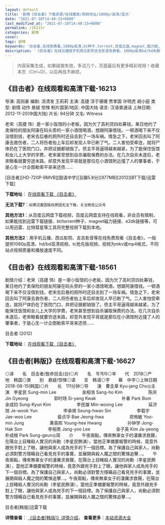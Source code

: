```yaml
---
layout: default
title: '剧情《目击者》下载资源/在线播放/视频地址/1080p/高清/蓝光'
date: "2021-07-10T14:40:15+0800"
last_modified_at: "2021-07-10T14:40:15+0800"
permalink: /16213/
categories: 剧情
cover:
tags: 剧情
keywords: '目击者,在线免费看,1080p高清,bt种子,torrent,百度云盘,magnet,磁力链,迅雷下载资源'
description: '《目击者》在线云播放手机西瓜影院吉吉影音免费看，1080p高清bd/hd未删减完整版和tc抢先枪版，mkv/mp4格式，附带bt/torrent种子、magnet/磁力链、百度云盘、网盘资源迅雷下载链接'
---
```


>内容采集生成，如果链接失效，多试几个，页面最后有更多精彩视频！收藏本页（Ctrl+D)，以后再找不麻烦。


## 《目击者》在线观看和高清下载-16213

导演: 高则豪 编剧: 汤清发 王莉莉 主演: 高捷 淳于珊珊 贾孝国 许明虎 胡小庭 类型: 剧情 动作 悬疑 惊悚 制片国家/地区: 中国大陆 语言: 汉语普通话 上映日期: 2012-11-20(中国大陆) 片长: 94分钟 又名: Witness

老宋（高捷 饰）是一家小饭馆的小老板，因为欠了高利贷四处筹钱，某日他约了卖保险的朋友阿康在码头旁的一家小酒馆喝酒，想跟阿康借钱。一顿酒喝下来不仅没借到钱，老宋去后巷的厕所时还目击到了一场车祸。情急之下，老宋回去叫了阿康去救伤者，二人将伤者抬上车后却发现人早已断了气。二人害怕受牵连，就将尸体扔在了医院门口，并把证据都销毁了。债主平哥逼得越来越紧，为了能保住饭馆和女儿上大学的学费，老宋甚至想到自杀骗取保费的办法。在几次自杀未遂后，老宋眼看就要穷途末路，却意外发现平哥就是那位在小酒馆附近撞了人的肇事者，于是心生一计企图勒索平哥来还债……


[目击者][HD-720P-RMVB][国语中字][豆瓣5.8分][977MB][2012][BT下载/迅雷下载]

**下载地址**： [在线观看下载 《目击者》](https://www.btdx8.com/torrent/witness_2012.html) 


**无法下载?**：`如果迅雷因版权原因无法下载，关注微信公众号 `

**其他方法1**：从百度云网盘下载视频，百度云网盘支持在线观看，非会员有限制，如果能找到迅雷下载链接、bt/torrent种子、magnet磁力链接、e2dk链接等，可以用迅雷、比特彗星等工具将完整视频下载到本地。

**其他方法2**：用手机云播、西瓜影院、吉吉影音等在线免费观看《目击者》，一般提供1080p高清、hd/bd高清视频、tc抢先版视频，视频为mkv或mp4格式，不同站点视频质量和播放速度不同。


## 《目击者》在线观看和高清下载-18561

剧情介绍：老宋（高捷 饰）是一家小饭馆的小老板，因为欠了高利贷四处筹钱，某日他约了卖保险的朋友阿康在码头旁的一家小酒馆喝酒，想跟阿康借钱。一顿酒喝下来不仅没借到钱，老宋去后巷的厕所时还目击到了一场车祸。情急之下，老宋回去叫了阿康去救伤者，二人将伤者抬上车后却发现人早已断了气。二人害怕受牵连，就将尸体扔在了医院门口，并把证据都销毁了。债主平哥逼得越来越紧，为了能保住饭馆和女儿上大学的学费，老宋甚至想到自杀骗取保费的办法。在几次自杀未遂后，老宋眼看就要穷途末路，却意外发现平哥就是那位在小酒馆附近撞了人的肇事者，于是心生一计企图勒索平哥来还债……


目击者 (2012)

**下载地址**： [在线观看下载 《目击者》](https://www.btbtdy.me/btdy/dy2877.html) 


## 《目击者[韩版]》在线观看和高清下载-16627

◎译　　名　目击者/致命目击(台)◎片　　名　목격자◎年　　代　2018◎产　　地　韩国◎类　　别　悬疑/惊悚◎语　　言　韩语◎字　　幕　中字◎上映日期　2018-08-15(韩国)◎片　　长　111分钟◎导　　演　曹圭章 Kyu-jang Cho◎主　　演　李星民 Sung-min Lee　　　　　　金相浩 Sang-ho Kim　　　　　　陈庆 Jin Gyeong　　　　　　郭时旸 Si-yang Kwak　　　　　　朴春 Park Bom　　　　　　金成钧 Sung-Kyun Kim　　　　　　李民雄 Min-woong Lee　　　　　　延济旭 Je-wook Yun　　　　　　申承焕 Seung-hwan Sin　　　　　　李载宇 Jae-woo Lee　　　　　　裴贞华 Bae Jeong-hwa　　　　　　郑侑敏 Yoo-min Jung　　　　　　黄英熙 Young-hee Hwang　　　　　　孙钟学 Jong-Hak Son　　　　　　李相熹 Jang-yoo Lee　　　　　　金子英 Kim Ja-yeong　　　　　　朴成根 Park Sung-geun◎简　　介　　午夜兩點，傳來無辜女子的淒厲求救聲，在陽台上目睹殺人實況的尚勳（李星民飾演），當他正準備要報警的時候，竟意外跟兇手對上了眼，讓他與家人成為兇手的下一個目標。為了保護自己與家人，尚勳必須對警方隱瞞自己看見兇手的事實，並展開與殺人魔之間的驚悚追擊…。　　午夜兩點，傳來無辜女子的淒厲求救聲，在陽台上目睹殺人實況的尚勳（李星民飾演），當他正準備要報警的時候，竟意外跟兇手對上了眼，讓他與家人成為兇手的下一個目標。為了保護自己與家人，尚勳必須對警方隱瞞自己看見兇手的事實，並展開與殺人魔之間的驚悚追擊…。午夜兩點，傳來無辜女子的淒厲求救聲，在陽台上目睹殺人實況的尚勳（李星民飾演），當他正準備要報警的時候，竟意外跟兇手對上了眼，讓他與家人成為兇手的下一個目標。為了保護自己與家人，尚勳必須對警方隱瞞自己看見兇手的事實，並展開與殺人魔之間的驚悚追擊…。


目击者[韩版]迅雷下载

**详情查看**： [《目击者[韩版]》详情介绍](/movie/16627/)， **查看更多**：[本站资源大全](/movie/t/all/)

